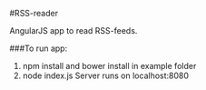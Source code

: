 #RSS-reader

AngularJS app to read RSS-feeds. 

###To run app:

1. npm install and bower install in example folder
2. node index.js
Server runs on localhost:8080